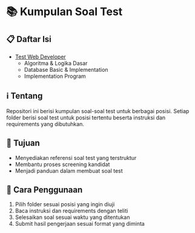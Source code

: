 # 📚 Kumpulan Soal Test

## 📋 Daftar Isi

- [Test Web Developer](test-web-developer/)
  - Algoritma & Logika Dasar
  - Database Basic & Implementation
  - Implementation Program

## ℹ️ Tentang

Repositori ini berisi kumpulan soal-soal test untuk berbagai posisi. Setiap folder berisi soal test untuk posisi tertentu beserta instruksi dan requirements yang dibutuhkan.

## 🎯 Tujuan

- Menyediakan referensi soal test yang terstruktur
- Membantu proses screening kandidat
- Menjadi panduan dalam membuat soal test

## 📝 Cara Penggunaan

1. Pilih folder sesuai posisi yang ingin diuji
2. Baca instruksi dan requirements dengan teliti
3. Selesaikan soal sesuai waktu yang ditentukan
4. Submit hasil pengerjaan sesuai format yang diminta
